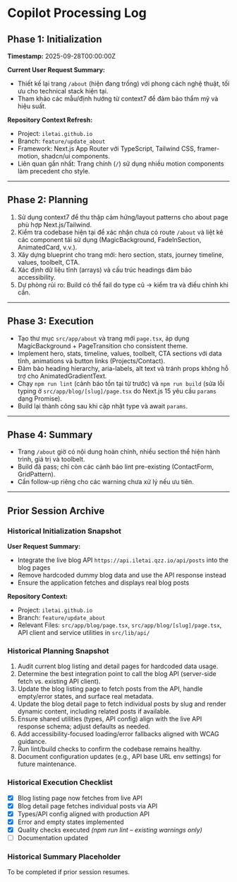 # Copilot Processing Log

## Phase 1: Initialization

**Timestamp:** 2025-09-28T00:00:00Z

**Current User Request Summary:**

- Thiết kế lại trang `/about` (hiện đang trống) với phong cách nghệ thuật, tối ưu cho technical stack hiện tại.
- Tham khảo các mẫu/định hướng từ context7 để đảm bảo thẩm mỹ và hiệu suất.

**Repository Context Refresh:**

- Project: `iletai.github.io`
- Branch: `feature/update_about`
- Framework: Next.js App Router với TypeScript, Tailwind CSS, framer-motion, shadcn/ui components.
- Liên quan gần nhất: Trang chính (`/`) sử dụng nhiều motion components làm precedent cho style.

---

## Phase 2: Planning

1. Sử dụng context7 để thu thập cảm hứng/layout patterns cho about page phù hợp Next.js/Tailwind.
2. Kiểm tra codebase hiện tại để xác nhận chưa có route `/about` và liệt kê các component tái sử dụng (MagicBackground, FadeInSection, AnimatedCard, v.v.).
3. Xây dựng blueprint cho trang mới: hero section, stats, journey timeline, values, toolbelt, CTA.
4. Xác định dữ liệu tĩnh (arrays) và cấu trúc headings đảm bảo accessibility.
5. Dự phòng rủi ro: Build có thể fail do type cũ → kiểm tra và điều chỉnh khi cần.

---

## Phase 3: Execution

- Tạo thư mục `src/app/about` và trang mới `page.tsx`, áp dụng MagicBackground + PageTransition cho consistent theme.
- Implement hero, stats, timeline, values, toolbelt, CTA sections với data tĩnh, animations và button links (Projects/Contact).
- Đảm bảo heading hierarchy, aria-labels, alt text và tránh props không hỗ trợ cho AnimatedGradientText.
- Chạy `npm run lint` (cảnh báo tồn tại từ trước) và `npm run build` (sửa lỗi typing ở `src/app/blog/[slug]/page.tsx` do Next.js 15 yêu cầu `params` dạng Promise).
- Build lại thành công sau khi cập nhật type và await `params`.

---

## Phase 4: Summary

- Trang `/about` giờ có nội dung hoàn chỉnh, nhiều section thể hiện hành trình, giá trị và toolbelt.
- Build đã pass; chỉ còn các cảnh báo lint pre-existing (ContactForm, GridPattern).
- Cần follow-up riêng cho các warning chưa xử lý nếu ưu tiên.

---

## Prior Session Archive

### Historical Initialization Snapshot

**User Request Summary:**

- Integrate the live blog API `https://api.iletai.qzz.io/api/posts` into the blog pages
- Remove hardcoded dummy blog data and use the API response instead
- Ensure the application fetches and displays real blog posts

**Repository Context:**

- Project: `iletai.github.io`
- Branch: `feature/update_about`
- Relevant Files: `src/app/blog/page.tsx`, `src/app/blog/[slug]/page.tsx`, API client and service utilities in `src/lib/api/`

### Historical Planning Snapshot

1. Audit current blog listing and detail pages for hardcoded data usage.
2. Determine the best integration point to call the blog API (server-side fetch vs. existing API client).
3. Update the blog listing page to fetch posts from the API, handle empty/error states, and surface real metadata.
4. Update the blog detail page to fetch individual posts by slug and render dynamic content, including related posts if available.
5. Ensure shared utilities (types, API config) align with the live API response schema; adjust defaults as needed.
6. Add accessibility-focused loading/error fallbacks aligned with WCAG guidance.
7. Run lint/build checks to confirm the codebase remains healthy.
8. Document configuration updates (e.g., API base URL env settings) for future maintenance.

### Historical Execution Checklist

- [x] Blog listing page now fetches from live API
- [x] Blog detail page fetches individual posts via API
- [x] Types/API config aligned with production API
- [x] Error and empty states implemented
- [x] Quality checks executed *(npm run lint – existing warnings only)*
- [ ] Documentation updated

### Historical Summary Placeholder

To be completed if prior session resumes.

